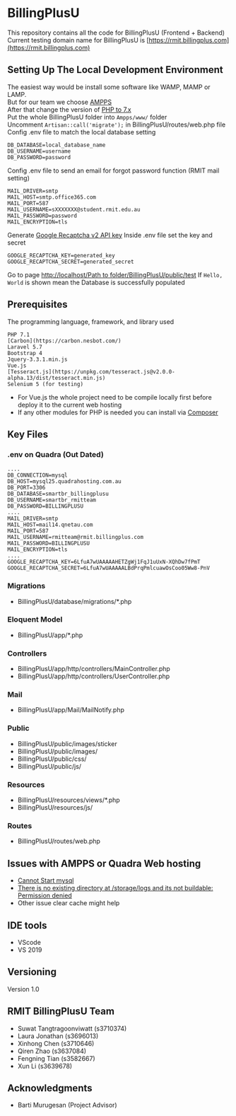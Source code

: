 # BillingPlusU
This repository contains all the code for BillingPlusU (Frontend + Backend)  
Current testing domain name for BillingPlusU is [https://rmit.billingplus.com](https://rmit.billingplus.com)  

## Setting Up The Local Development Environment
The easiest way would be install some software like WAMP, MAMP or LAMP.  
But for our team we choose [AMPPS](http://www.ampps.com/)  
After that change the version of [PHP to 7.x](https://www.ampps.com/wiki/How_to_change_php_version)  
Put the whole BillingPlusU folder into `Ampps/www/` folder  
Uncomment `Artisan::call('migrate');` in BillingPlusU/routes/web.php file  
Config .env file to match the local database setting
```
DB_DATABASE=local_database_name
DB_USERNAME=username
DB_PASSWORD=password
```
Config .env file to send an email for forgot password function (RMIT mail setting)
```
MAIL_DRIVER=smtp
MAIL_HOST=smtp.office365.com
MAIL_PORT=587
MAIL_USERNAME=sXXXXXXX@student.rmit.edu.au
MAIL_PASSWORD=password
MAIL_ENCRYPTION=tls
```
Generate [Google Recaptcha v2 API key](https://codeforgeek.com/google-recaptcha-tutorial/)
Inside .env file set the key and secret
```
GOOGLE_RECAPTCHA_KEY=generated_key
GOOGLE_RECAPTCHA_SECRET=generated_secret
```
Go to page [http://localhost/Path to folder/BillingPlusU/public/test](http://localhost)
If `Hello, World` is shown mean the Database is successfully populated


## Prerequisites
The programming language, framework, and library used
```
PHP 7.1
[Carbon](https://carbon.nesbot.com/)
Laravel 5.7
Bootstrap 4
Jquery-3.3.1.min.js
Vue.js
[Tesseract.js](https://unpkg.com/tesseract.js@v2.0.0-alpha.13/dist/tesseract.min.js)
Selenium 5 (for testing)
```
* For Vue.js the whole project need to be compile locally first before deploy it to the current web hosting
* If any other modules for PHP is needed you can install via [Composer](https://getcomposer.org/)


## Key Files
### .env on Quadra (Out Dated)
```
....
DB_CONNECTION=mysql
DB_HOST=mysql25.quadrahosting.com.au
DB_PORT=3306
DB_DATABASE=smartbr_billingplusu
DB_USERNAME=smartbr_rmitteam
DB_PASSWORD=BILLINGPLUSU
....
MAIL_DRIVER=smtp
MAIL_HOST=mail14.qnetau.com
MAIL_PORT=587
MAIL_USERNAME=rmitteam@rmit.billingplus.com
MAIL_PASSWORD=BILLINGPLUSU
MAIL_ENCRYPTION=tls
....
GOOGLE_RECAPTCHA_KEY=6LfuA7wUAAAAAHETZgWj1FqJ1uUxN-XQhDw7fPmT
GOOGLE_RECAPTCHA_SECRET=6LfuA7wUAAAAALBdPrqPmlcuawOsCoo05Ww8-PnV
```

### Migrations
* BillingPlusU/database/migrations/*.php

### Eloquent Model
* BillingPlusU/app/*.php

### Controllers
* BillingPlusU/app/http/controllers/MainController.php
* BillingPlusU/app/http/controllers/UserController.php

### Mail
* BillingPlusU/app/Mail/MailNotify.php

### Public
* BillingPlusU/public/images/sticker
* BillingPlusU/public/images/
* BillingPlusU/public/css/
* BillingPlusU/public/js/

### Resources
* BillingPlusU/resources/views/*.php
* BillingPlusU/resources/js/

### Routes
* BillingPlusU/routes/web.php

## Issues with AMPPS or Quadra Web hosting
* [Cannot Start mysql](https://gist.github.com/irazasyed/c516682e34068b14b55d#gistcomment-1833295)
* [There is no existing directory at /storage/logs and its not buildable: Permission denied](https://stackoverflow.com/a/53776826)
* Other issue clear cache might help

## IDE tools
* VScode
* VS 2019

## Versioning

Version 1.0

## RMIT BillingPlusU Team

* Suwat Tangtragoonviwatt (s3710374)
* Laura Jonathan (s3696013)
* Xinhong Chen (s3710646)
* Qiren Zhao (s3637084)
* Fengning Tian (s3582667)
* Xun Li (s3639678)


## Acknowledgments

* Barti Murugesan (Project Advisor)
